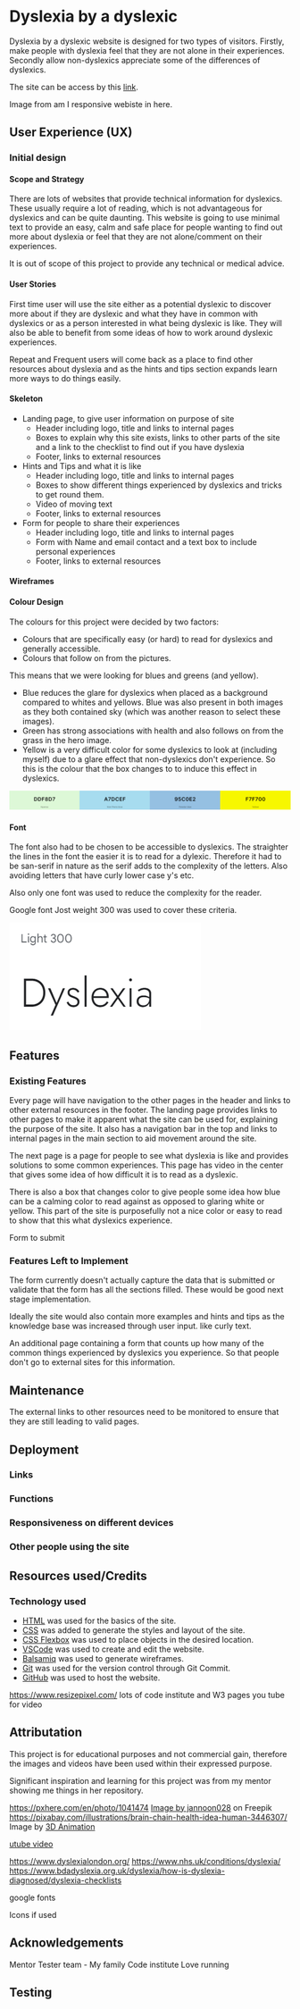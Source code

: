 # Dyslexia by a dyslexic
Dyslexia by a dyslexic website is designed for two types of visitors. Firstly, make people with dyslexia feel that they are not alone in their experiences. Secondly allow non-dyslexics appreciate some of the differences of dyslexics.

The site can be access by this [link](https://rachwalm.github.io/dyslexia/index.html).

Image from am I responsive webiste in here.

## User Experience (UX)
### Initial design
#### Scope and Strategy
There are lots of websites that provide technical information for dyslexics. These usually require a lot of reading, which is not advantageous for dyslexics and can be quite daunting. This website is going to use minimal text to provide an easy, calm and safe place for people wanting to find out more about dyslexia or feel that they are not alone/comment on their experiences.

It is out of scope of this project to provide any technical or medical advice. 

#### User Stories
First time user will use the site either as a potential dyslexic to discover more about if they are dyslexic and what they have in common with dyslexics or as a person interested in what being dyslexic is like. They will also be able to benefit from some ideas of how to work around dyslexic experiences.

Repeat and Frequent users will come back as a place to find other resources about dyslexia and as the hints and tips section expands learn more ways to do things easily.

#### Skeleton
- Landing page, to give user information on purpose of site
  - Header including logo, title and links to internal pages
  - Boxes to explain why this site exists, links to other parts of the site and a link to the checklist to find out if you have dyslexia
  - Footer, links to external resources
- Hints and Tips and what it is like
  - Header including logo, title and links to internal pages
  - Boxes to show different things experienced by dyslexics and tricks to get round them.
  - Video of moving text
  - Footer, links to external resources
- Form for people to share their experiences
  - Header including logo, title and links to internal pages
  - Form with Name and email contact and a text box to include personal experiences
  - Footer, links to external resources
#### Wireframes

#### Colour Design

The colours for this project were decided by two factors:

 - Colours that are specifically easy (or hard) to read for dyslexics and generally accessible.
 - Colours that follow on from the pictures.

 This means that we were looking for blues and greens (and yellow).

 - Blue reduces the glare for dyslexics when placed as a background compared to whites and yellows. Blue was also present in both images as they both contained sky (which was another reason to select these images).
 - Green has strong associations with health and also follows on from the grass in the hero image.
 - Yellow is a very difficult color for some dyslexics to look at (including myself) due to a glare effect that non-dyslexics don't experience. So this is the colour that the box changes to to induce this effect in dyslexics.

![pallet](documents/pallet.png)

 #### Font 

 The font also had to be chosen to be accessible to dyslexics. The straighter the lines in the font the easier it is to read for a dylexic. Therefore it had to be san-serif in nature as the serif adds to the complexity of the letters. Also avoiding letters that have curly lower case y's etc.

 Also only one font was used to reduce the complexity for the reader.

 Google font Jost weight 300 was used to cover these criteria.

 ![Font](documents/font-jost-light-300.png)

## Features
### Existing Features
Every page will have navigation to the other pages in the header and links to other external resources in the footer.
The landing page provides links to other pages to make it apparent what the site can be used for, explaining the purpose of the site. It also has a navigation bar in the top and links to internal pages in the main section to aid movement around the site.

The next page is a page for people to see what dyslexia is like and provides solutions to some common experiences. This page has video in the center that gives some idea of how difficult it is to read as a dyslexic.

There is also a box that changes color to give people some idea how blue can be a calming color to read against as opposed to glaring white or yellow. This part of the site is purposefully not a nice color or easy to read to show that this what dyslexics experience.

Form to submit 

### Features Left to Implement
The form currently doesn't actually capture the data that is submitted or validate that the form has all the sections filled. These would be good next stage implementation.


Ideally the site would also contain more examples and hints and tips as the knowledge base was increased through user input. like curly text.


An additional page containing a form that counts up how many of the common things experienced by dyslexics you experience. So that people don't go to external sites for this information.

## Maintenance
The external links to other resources need to be monitored to ensure that they are still leading to valid pages.

## Deployment


### Links
### Functions
### Responsiveness on different devices
### Other people using the site

## Resources used/Credits
### Technology used

- [HTML](https://developer.mozilla.org/en-US/docs/Web/HTML) was used for the basics of the site.
- [CSS](https://developer.mozilla.org/en-US/docs/Web/css) was added to generate the styles and layout of the site.
- [CSS Flexbox](https://developer.mozilla.org/en-US/docs/Learn/CSS/CSS_layout/Flexbox) was used to place objects in the desired location.
- [VSCode](https://code.visualstudio.com/) was used to create and edit the website.
- [Balsamiq](https://balsamiq.com/) was used to generate wireframes.
- [Git](https://git-scm.com/) was used for the version control through Git Commit.
- [GitHub](https://github.com/) was used to host the website.


https://www.resizepixel.com/
lots of code institute and W3 pages
you tube for video
 ## Attributation
This project is for educational purposes and not commercial gain, therefore the images and videos have been used within their expressed purpose.

Significant inspiration and learning for this project was from my mentor showing me things in her repository.

https://pxhere.com/en/photo/1041474
<a href="https://www.freepik.com/free-photo/open-book-grass_966471.htm#query=books&position=0&from_view=search&track=sph">Image by jannoon028</a> on Freepik
https://pixabay.com/illustrations/brain-chain-health-idea-human-3446307/ Image by <a href="https://pixabay.com/users/quincecreative-1031690/?utm_source=link-attribution&utm_medium=referral&utm_campaign=image&utm_content=3446307">3D Animation

utube video

https://www.dyslexialondon.org/
https://www.nhs.uk/conditions/dyslexia/
https://www.bdadyslexia.org.uk/dyslexia/how-is-dyslexia-diagnosed/dyslexia-checklists

google fonts

Icons if used

## Acknowledgements

Mentor
Tester team - My family
Code institute
Love running

## Testing